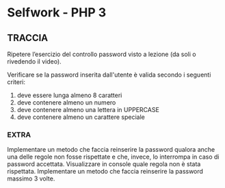 # Selfwork - PHP 3


## TRACCIA
Ripetere l’esercizio del controllo password visto a lezione (da soli o rivedendo il video).


Verificare se la password inserita dall'utente è valida secondo i seguenti criteri:

1. deve essere lunga almeno 8 caratteri
2. deve contenere almeno un numero
3. deve contenere almeno una lettera in UPPERCASE
4. deve contenere almeno un carattere speciale


### EXTRA
Implementare un metodo che faccia reinserire la password qualora anche una delle regole non fosse rispettate e che, invece, lo interrompa in caso di password accettata.
Visualizzare in console quale regola non è stata rispettata.
Implementare un metodo che faccia reinserire la password massimo 3 volte. 

